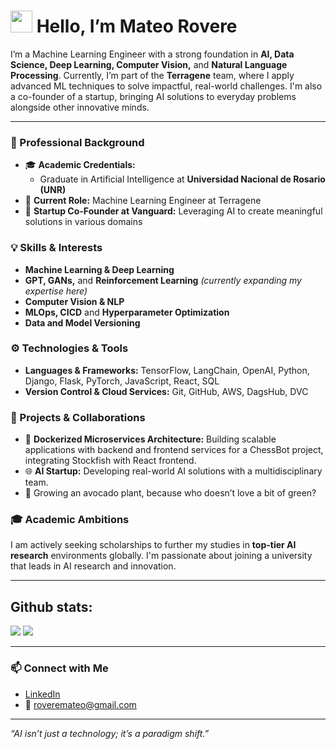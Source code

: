 # <img src="https://media.giphy.com/media/hvRJCLFzcasrR4ia7z/giphy.gif" width="35"> Hello, I’m Mateo Rovere

I’m a Machine Learning Engineer with a strong foundation in **AI, Data Science, Deep Learning, Computer Vision,** and **Natural Language Processing**. Currently, I’m part of the **Terragene** team, where I apply advanced ML techniques to solve impactful, real-world challenges. I'm also a co-founder of a startup, bringing AI solutions to everyday problems alongside other innovative minds.

---

### 💼 Professional Background

- 🎓 **Academic Credentials:** 
  - Graduate in Artificial Intelligence at **Universidad Nacional de Rosario (UNR)**
- 🤖 **Current Role:** Machine Learning Engineer at Terragene
- 🚀 **Startup Co-Founder at Vanguard:** Leveraging AI to create meaningful solutions in various domains

### 💡 Skills & Interests

- **Machine Learning & Deep Learning**  
- **GPT, GANs,** and **Reinforcement Learning** *(currently expanding my expertise here)*
- **Computer Vision & NLP**
- **MLOps, CICD** and **Hyperparameter Optimization**
- **Data and Model Versioning**

### ⚙️ Technologies & Tools

- **Languages & Frameworks:** TensorFlow, LangChain, OpenAI, Python, Django, Flask, PyTorch, JavaScript, React, SQL
- **Version Control & Cloud Services:** Git, GitHub, AWS, DagsHub, DVC

### 🌱 Projects & Collaborations

- 🐳 **Dockerized Microservices Architecture:** Building scalable applications with backend and frontend services for a ChessBot project, integrating Stockfish with React frontend.
- 🌐 **AI Startup:** Developing real-world AI solutions with a multidisciplinary team.
- 🌱 Growing an avocado plant, because who doesn’t love a bit of green?

### 🎓 Academic Ambitions

I am actively seeking scholarships to further my studies in **top-tier AI research** environments globally. I'm passionate about joining a university that leads in AI research and innovation.

---

<h2>Github stats:</h2> 

[![](https://github-readme-stats.vercel.app/api?username=Mateorovere&show_icons=true&theme=tokyonight&hide_border=true&locale=en)](https://github.com/Mateorovere)
[![](https://github-readme-streak-stats.herokuapp.com/?user=Mateorovere&theme=material-palenight)](https://github.com/Mateorovere)

---

### 📫 Connect with Me

- [LinkedIn](https://www.linkedin.com/in/mateo-rovere)
- 📧 roveremateo@gmail.com

--- 

*“AI isn’t just a technology; it’s a paradigm shift.”* 
